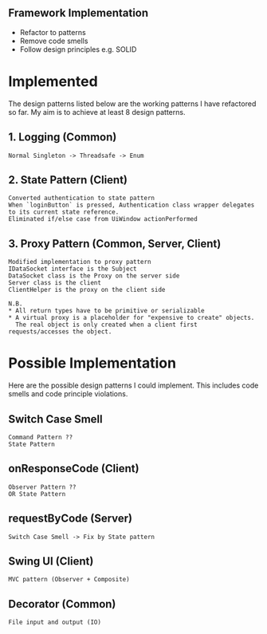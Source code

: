 Framework Implementation
--------------------------
* Refactor to patterns
* Remove code smells
* Follow design principles e.g. SOLID

# Implemented
The design patterns listed below are the working patterns I have refactored so far. 
My aim is to achieve at least 8 design patterns.

## 1. Logging (Common)
    Normal Singleton -> Threadsafe -> Enum

## 2. State Pattern (Client)
    Converted authentication to state pattern
    When `loginButton` is pressed, Authentication class wrapper delegates
    to its current state reference.
    Eliminated if/else case from UiWindow actionPerformed

## 3. Proxy Pattern (Common, Server, Client)
    Modified implementation to proxy pattern
    IDataSocket interface is the Subject
    DataSocket class is the Proxy on the server side
    Server class is the client
    ClientHelper is the proxy on the client side

    N.B.
    * All return types have to be primitive or serializable
    * A virtual proxy is a placeholder for "expensive to create" objects.
      The real object is only created when a client first requests/accesses the object.


# Possible Implementation
Here are the possible design patterns I could implement.
This includes code smells and code principle violations.

## Switch Case Smell
    Command Pattern ??
    State Pattern

## onResponseCode (Client)
    Observer Pattern ??
    OR State Pattern

## requestByCode (Server)
    Switch Case Smell -> Fix by State pattern

## Swing UI (Client)
    MVC pattern (Observer + Composite)

## Decorator (Common)
    File input and output (IO)
